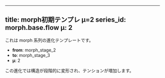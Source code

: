 <!--
@zettel_type: unknown
@description: 分類不能。手動で確認が必要。
-->

---
title: morph初期テンプレ μ=2
series_id: morph.base.flow
μ: 2
---

これは morph 系列の進化テンプレートです。

- **from**: morph_stage_2
- **to**: morph_stage_3
- **μ**: 2

この進化では構造が段階的に変形され、テンションが増加します。
